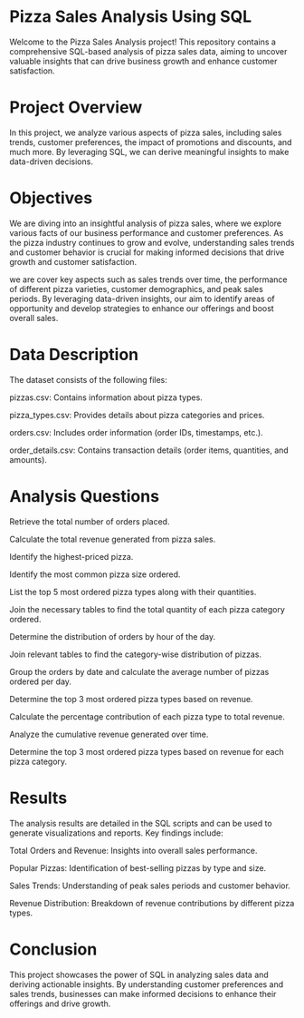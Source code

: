 # Pizza Sales Analysis Using SQL

Welcome to the Pizza Sales Analysis project! This repository contains a comprehensive SQL-based analysis of pizza sales data, aiming to uncover valuable insights that can drive business growth and enhance customer satisfaction.

# Project Overview

In this project, we analyze various aspects of pizza sales, including sales trends, customer preferences, the impact of promotions and discounts, and much more. By leveraging SQL, we can derive meaningful insights to make data-driven decisions.

# Objectives

We are diving into an insightful analysis of pizza sales, where we  explore various facts of our business performance and customer preferences. As the pizza industry continues to grow and evolve, understanding sales trends and customer behavior is crucial for making informed decisions that drive growth and customer satisfaction.
 
we are cover key aspects such as sales trends over time, the performance of different pizza varieties, customer demographics, and peak sales periods. By leveraging data-driven insights, our aim to identify areas of opportunity and develop strategies to enhance our offerings and boost overall sales.


# Data Description

The dataset consists of the following files:

pizzas.csv: Contains information about pizza types.

pizza_types.csv: Provides details about pizza categories and prices.

orders.csv: Includes order information (order IDs, timestamps, etc.).

order_details.csv: Contains transaction details (order items, quantities, and amounts).

# Analysis Questions

Retrieve the total number of orders placed.

Calculate the total revenue generated from pizza sales.

Identify the highest-priced pizza.

Identify the most common pizza size ordered.

List the top 5 most ordered pizza types along with their quantities.

Join the necessary tables to find the total quantity of each pizza category ordered.

Determine the distribution of orders by hour of the day.

Join relevant tables to find the category-wise distribution of pizzas.

Group the orders by date and calculate the average number of pizzas ordered per day.

Determine the top 3 most ordered pizza types based on revenue.

Calculate the percentage contribution of each pizza type to total revenue.

Analyze the cumulative revenue generated over time.

Determine the top 3 most ordered pizza types based on revenue for each pizza category.

# Results

The analysis results are detailed in the SQL scripts and can be used to generate visualizations and reports. Key findings include:

Total Orders and Revenue: Insights into overall sales performance.

Popular Pizzas: Identification of best-selling pizzas by type and size.

Sales Trends: Understanding of peak sales periods and customer behavior.

Revenue Distribution: Breakdown of revenue contributions by different pizza types.

# Conclusion

This project showcases the power of SQL in analyzing sales data and deriving actionable insights. By understanding customer preferences and sales trends, businesses can make informed decisions to enhance their offerings and drive growth.

